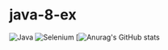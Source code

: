 # java-8-ex
![Java](https://img.shields.io/badge/java-%23ED8B00.svg?style=for-the-badge&logo=java&logoColor=white)
![Selenium](https://img.shields.io/badge/-selenium-%43B02A?style=for-the-badge&logo=selenium&logoColor=white)
[![Anurag's GitHub stats](https://github-readme-stats.vercel.app/api?username=RomanSkrypnyk-main)
